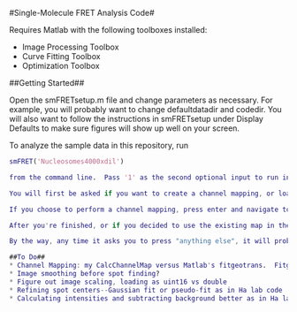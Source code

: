 #Single-Molecule FRET Analysis Code#

Requires Matlab with the following toolboxes installed:
* Image Processing Toolbox
* Curve Fitting Toolbox
* Optimization Toolbox

##Getting Started##

Open the smFRETsetup.m file and change parameters as necessary. For example, you will probably want to change defaultdatadir and codedir.  You will also want to follow the instructions in smFRETsetup under Display Defaults to make sure figures will show up well on your screen.

To analyze the sample data in this repository, run

```matlab
smFRET('Nucleosomes4000xdil')

from the command line.  Pass '1' as the second optional input to run in debug mode, which will provide some additional figures.

You will first be asked if you want to create a channel mapping, or load an old one.  You can perform a channel mapping with any of the three provided bead maps; however, the code will fail if you use BadBeads (working on that).

If you choose to perform a channel mapping, press enter and navigate to one of the bead folders in SampleData.  Follow the instructions to adjust bead-detection thresholds and find beads.

After you're finished, or if you decided to use the existing map in the GoodBeads directory, you will then be asked to navigate to the directory with data to be analyzed (which in this case is RealData).

By the way, any time it asks you to press "anything else", it will probably crash if you press the space bar.  Choose a different anything else!

##To Do##
* Channel Mapping: my CalcChannelMap versus Matlab's fitgeotrans.  Fitgeotrans does better when you overlay the images, but mine does better in terms of error in calculated spot center versus detected spot center, especially near the edge between channels.
* Image smoothing before spot finding?
* Figure out image scaling, loading as uint16 vs double
* Refining spot centers--Gaussian fit or pseudo-fit as in Ha lab code
* Calculating intensities and subtracting background better as in Ha lab code 


